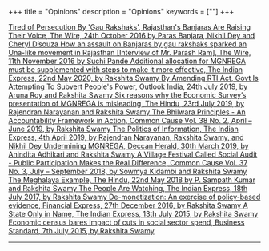 +++
title = "Opinions"
description = "Opinions"
keywords = [""]
+++

<a href="https://thewire.in/rights/gau-raksha-banjara" class="btn btn-lg" target="_blank">
    <i class="far fa-file"></i> Tired of Persecution By 'Gau Rakshaks', Rajasthan's Banjaras Are Raising Their Voice, The Wire, 24th October 2016 by Paras Banjara, Nikhil Dey and Cheryl D’souza
</a>

<a href="https://scroll.in/article/821047/how-an-assault-on-banjaras-by-gau-rakshaks-sparked-an-una-like-movement-in-rajasthan" class="btn btn-lg" target="_blank">
    <i class="far fa-file"></i> How an assault on Banjaras by gau rakshaks sparked an Una-like movement in Rajasthan [Interview of Mr. Parash Ram], The Wire, 11th November 2016 by Suchi Pande
</a>

<a href="https://indianexpress.com/article/opinion/columns/india-lockdown-rural-distress-coronavirus-a-moment-to-revive-mgnrega-6421558/" class="btn btn-lg" target="_blank">
    <i class="far fa-file"></i> Additional allocation for MGNREGA must be supplemented with steps to make it more effective, The Indian Express, 22nd May 2020, by Rakshita Swamy
</a>

<a href="https://www.outlookindia.com/website/story/india-news-opinion-by-amending-rti-act-govt-is-attempting-to-subvert-peoples-power/334802" class="btn btn-lg" target="_blank">
    <i class="far fa-file"></i> By Amending RTI Act, Govt Is Attempting To Subvert People's Power, Outlook India, 24th July 2019, by Aruna Roy and Rakshita Swamy
</a>

<a href="https://www.thehindu.com/opinion/op-ed/a-misleading-presentation-of-a-labour-programme/article28660814.ece" class="btn btn-lg" target="_blank">
    <i class="far fa-file"></i> Six reasons why the Economic Survey’s presentation of MGNREGA is misleading, The Hindu, 23rd July 2019, by Rajendran Narayanan and Rakshita Swamy
</a>

<a href="https://www.commoncause.in/pdf/The-Bhilwara-Principles.pdf" class="btn btn-lg" target="_blank">
    <i class="far fa-file"></i> The Bhilwara Principles - An Accountability Framework in Action, Common Cause Vol. 38 No. 2, April – June 2019, by Rakshita Swamy
</a>

<a href="https://indianexpress.com/article/opinion/columns/the-politics-of-information-aadhaar-mgnrega-5657288/" class="btn btn-lg" target="_blank">
    <i class="far fa-file"></i> The Politics of Information, The Indian Express, 4th April 2019, by Rajendran Narayanan, Rakshita Swamy, and Nikhil Dey
</a>

<a href="https://www.deccanherald.com/opinion/main-article/comment-undermining-mgnrega-725919.html" class="btn btn-lg" target="_blank">
    <i class="far fa-file"></i> Undermining MGNREGA, Deccan Herald, 30th March 2019, by Anindita Adhikari and Rakshita Swamy
</a>

<a href="https://www.commoncause.in/pdf/CC-July-sep-final-for-printing.pdf" class="btn btn-lg" target="_blank">
    <i class="far fa-file"></i> A Village Festival Called Social Audit - Public Participation Makes the Real Difference, Common Cause Vol. 37 No. 3, July – September 2018, by Sowmya Kidambi and Rakshita Swamy
</a>

<a href="https://www.thehindu.com/opinion/op-ed/the-meghalaya-example/article23953492.ece" class="btn btn-lg" target="_blank">
    <i class="far fa-file"></i> The Meghalaya Example, The Hindu, 22nd May 2018 by P. Sampath Kumar and Rakshita Swamy
</a>

<a href="https://indianexpress.com/article/opinion/columns/the-people-are-watching-bjp-government-narendra-modi-4755176/" class="btn btn-lg" target="_blank">
    <i class="far fa-file"></i> The People Are Watching, The Indian Express, 18th July 2017, by Rakshita Swamy
</a>

<a href="https://www.financialexpress.com/economy/de-monetization-an-exercise-of-policy-based-evidence/487732/" class="btn btn-lg" target="_blank">
    <i class="far fa-file"></i> De-monetization: An exercise of policy-based evidence, Financial Express, 27th December 2016, by Rakshita Swamy
</a>

<a href="https://indianexpress.com/article/opinion/columns/a-state-only-in-name/" class="btn btn-lg" target="_blank">
    <i class="far fa-file"></i> A State Only in Name, The Indian Express, 13th July 2015, by Rakshita Swamy
</a>

<a href="https://www.business-standard.com/article/news-ians/economic-census-bares-impact-of-cuts-in-social-sector-spend-comment-special-to-ians-115070700358_1.html" class="btn btn-lg" target="_blank">
    <i class="far fa-file"></i> Economic census bares impact of cuts in social sector spend, Business Standard, 7th July 2015, by Rakshita Swamy 
</a>


---

